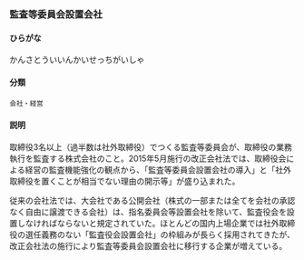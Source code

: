 <div style="display:none;">

## [あ行](securities-terms?id=あ行)
## [か行](securities-terms?id=か行)

</div>

### 監査等委員会設置会社

#### ひらがな

かんさとういいんかいせっちがいしゃ

#### 分類

`会社・経営`

#### 説明

取締役3名以上（過半数は社外取締役）でつくる監査等委員会が、取締役の業務執行を監査する株式会社のこと。2015年5月施行の改正会社法では、取締役会による経営の監査機能強化の観点から、「監査等委員会設置会社の導入」と「社外取締役を置くことが相当でない理由の開示等」が盛り込まれた。
 
従来の会社法では、大会社である公開会社（株式の一部または全てを会社の承認なく自由に譲渡できる会社）は、指名委員会等設置会社を除いて、監査役会を設置しなければならないと規定されていた。ほとんどの国内上場企業では社外取締役の選任義務のない「監査役会設置会社」の枠組みが長らく採用されてきたが、改正会社法の施行により監査等委員会設置会社に移行する企業が増えている。

<div style="display:none;">

## [さ行](securities-terms?id=さ行)
## [た行](securities-terms?id=た行)
## [な行](securities-terms?id=な行)
## [は行](securities-terms?id=は行)
## [ま行](securities-terms?id=ま行)
## [や行](securities-terms?id=や行)
## [ら行](securities-terms?id=ら行)
## [わ行](securities-terms?id=わ行)
## [英数字・記号](securities-terms?id=英数字・記号)

</div>

